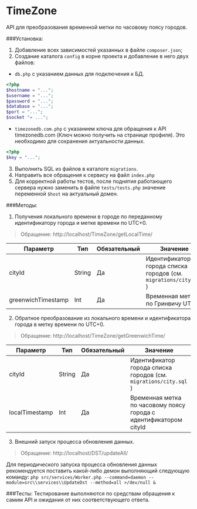 # TimeZone
API для преобразования временной метки по часовому поясу городов.

###Установка:
1. Добавление всех зависимостей указанных в файле ```composer.json```;
2. Создание каталога ```config``` в корне проекта и добавление в него двух файлов:
- ```db.php``` с указанием данных для подключения к БД.
```php
<?php
$hostname = "...";
$username = "...";
$password = "...";
$database = "...";
$port = "...";
$socket "= ...";
```
- ```timezonedb.com.php``` с указанием ключа для обращения к API timezonedb.com (Ключ можно получить на странице профиля). Это необходимо для сохранения актуальности данных.
```php
<?php
$key = "...";
```
3. Выполнить SQL из файлов в каталоге ```migrations```.
4. Направить все обращения к сервису на файл ```index.php```
5. Для корректной работы тестов, после поднятия работающего сервера нужно заменить в файле ```tests/tests.php``` значение переменной ```$host``` на актуальный домен.

###Методы:
1. Получения локального времени в городе по переданному идентификатору города и метке времени по UTC+0.
>Обращение: http://localhost/TimeZone/getLocalTime/

| Параметр | Тип | Обязательный | Значение |
|----------|-----|--------------|----------|
| cityId | String | Да | Идентификатор города списка городов (см. ```migrations/city.sql``` ) |
| greenwichTimestamp | Int |	Да | Временная метка по Гринвичу UTC+0 |

2. Обратное преобразование из локального времени и идентификатора города в метку времени по UTC+0.
>Обращение: http://localhost/TimeZone/getGreenwichTime/

| Параметр | Тип | Обязательный | Значение |
|----------|-----|--------------|----------|
| cityId | String | Да | Идентификатор города списка городов (см. ```migrations/city.sql``` ) |
| localTimestamp | Int |	Да | Временная метка по часовому поясу города с идентификатором cityId |

3. Внешний запуск процесса обновления данных.

> Обращение: http://localhost/DST/updateAll/

Для периодического запуска процесса обновления данных рекомендуется поставить какой-либо демон выполняющий следующую команду:
```php src/services/Worker.php --command=daemon --module=src\\services\\UpdateDst --method=all >/dev/null &```

###Тесты:
Тестирование выполняются по средствам обращения к самим API и ожидания от них соответствующего ответа.